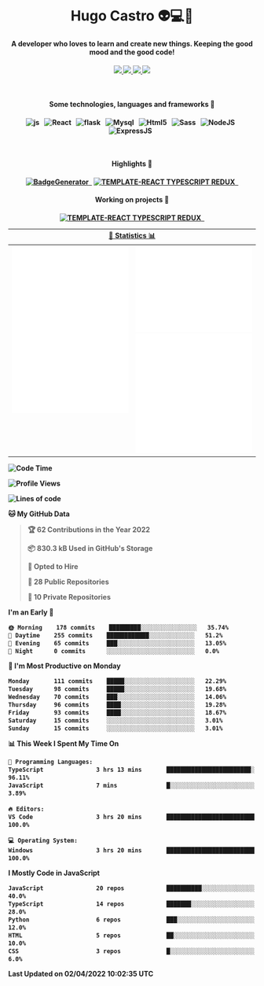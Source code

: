 <h1 align="center">Hugo Castro 👽💻🌌</h1>
<h4 align="center">A developer who loves to learn and create new things. Keeping the good mood and the good code!<h4/>
<p align="center">
		<a href="https://stackoverflow.com/users/11444549/hugo">
		<img src="https://img.shields.io/badge/-Stackoverflow-79db75?style=for-the-badge&logo=Stackoverflow&logoColor=white" />
	</a>
		<a href="https://api.whatsapp.com/send?phone=5532988940411text=Oii, vim pelo github!">
		<img src="https://img.shields.io/badge/WHATSAPP-79db75.svg?&style=for-the-badge&logo=whatsapp&logoColor=white" />
	</a>
		<a href="mailto:hugocastrohc@outlook.com">
		<img src="https://img.shields.io/badge/email-79db75.svg?&style=for-the-badge&logo=protonmail&logoColor=white" />
	<a href="https://open.spotify.com/user/22uat6ppbmvcvyia5me7tdmci">
		<img src="https://img.shields.io/badge/spotify-79db75.svg?&style=for-the-badge&logo=spotify&logoColor=white" />
	</a>
</p>

<br>

<h4 align="center"> Some technologies, languages and frameworks 🚀<h4/>
<p align="center">
	<img src="https://img.shields.io/badge/javascript-79db75.svg?&style=for-the-badge&logo=javascript&logoColor=white" alt="js" />&nbsp;&nbsp;
	<img src="https://img.shields.io/badge/-React-79db75?style=for-the-badge&logo=react&logoColor=white" alt="React" />&nbsp;&nbsp;
	<img src="https://img.shields.io/badge/flask-79db75.svg?&style=for-the-badge&logo=flask&logoColor=white" alt="flask" />&nbsp;&nbsp;
	<img src="https://img.shields.io/badge/mysql-79db75.svg?style=for-the-badge&logo=mysql&logoColor=white" alt="Mysql" />&nbsp;&nbsp;
	<img src="https://img.shields.io/badge/html5-79db75.svg?style=for-the-badge&logo=html5&logoColor=white" alt="Html5" />&nbsp;&nbsp;
	<img src="https://img.shields.io/badge/sass-79db75.svg?style=for-the-badge&logo=sass&logoColor=white" alt="Sass" />&nbsp;&nbsp;
	<img src="https://img.shields.io/badge/node.js-79db75.svg?style=for-the-badge&" alt="NodeJS" />&nbsp;&nbsp;
	<img src="https://img.shields.io/badge/express.js-79db75.svg?style=for-the-badge&" alt="ExpressJS" />&nbsp;&nbsp;
	

</p>

<br>
<h4 align="center"> Highlights 🔆<h4/>
<p align="center">
	  <a text-decoration="none" href="https://pypi.org/project/BadgeGenerator"><img src="https://img.shields.io/badge/BadgeGenerator-79db75.svg?style=for-the-badge&logo=pythonfor-the-badge&logo=django" alt="BadgeGenerator" />&nbsp;&nbsp;<a/>
	<a text-decoration="none" href="https://www.npmjs.com/package/cra-template-typescript-redux-react"><img src="https://img.shields.io/badge/template%20React%20typescript%20redux-79db75.svg?style=for-the-badge" alt="TEMPLATE-REACT TYPESCRIPT REDUX" />&nbsp;&nbsp;<a/>
</p>
<h4 align="center"> Working on projects 🔨<h4/>
	
<p align="center">
		<a text-decoration="none" href="https://www.npmjs.com/package/cra-template-typescript-redux-react"><img src="https://img.shields.io/badge/template%20React%20typescript%20redux-79db75.svg?style=for-the-badge" alt="TEMPLATE-REACT TYPESCRIPT REDUX" />&nbsp;&nbsp;<a/>
</p>

<table>
	<tr>
	    <th colspan="2" align="center">
	      <a href="" >🧩 Statistics 📊 </a>
	    </th>
	</tr>
	<tr>
	    <th valign="top" width="600"><img src="https://github.com/HugoCastroBR/HugoCastroBR/blob/master/Isometric.svg"  /></th>
	    <th width="600"><img src="https://github.com/HugoCastroBR/HugoCastroBR/blob/master/metrics.plugin.habits.svg"  />
		<img src="https://github.com/HugoCastroBR/HugoCastroBR/blob/master/metrics.plugin.activity.svg"  />
	    </th>
  	</tr>
	
<table/>

<!--START_SECTION:waka-->
![Code Time](http://img.shields.io/badge/Code%20Time-678%20hrs%208%20mins-blue)

![Profile Views](http://img.shields.io/badge/Profile%20Views-28-blue)

![Lines of code](https://img.shields.io/badge/From%20Hello%20World%20I%27ve%20Written-418%20Thousand%20lines%20of%20code-blue)

**🐱 My GitHub Data** 

> 🏆 62 Contributions in the Year 2022
 > 
> 📦 830.3 kB Used in GitHub's Storage 
 > 
> 💼 Opted to Hire
 > 
> 📜 28 Public Repositories 
 > 
> 🔑 10 Private Repositories  
 > 
**I'm an Early 🐤** 

```text
🌞 Morning    178 commits    █████████░░░░░░░░░░░░░░░░   35.74% 
🌆 Daytime    255 commits    ████████████░░░░░░░░░░░░░   51.2% 
🌃 Evening    65 commits     ███░░░░░░░░░░░░░░░░░░░░░░   13.05% 
🌙 Night      0 commits      ░░░░░░░░░░░░░░░░░░░░░░░░░   0.0%

```
📅 **I'm Most Productive on Monday** 

```text
Monday       111 commits    █████░░░░░░░░░░░░░░░░░░░░   22.29% 
Tuesday      98 commits     █████░░░░░░░░░░░░░░░░░░░░   19.68% 
Wednesday    70 commits     ███░░░░░░░░░░░░░░░░░░░░░░   14.06% 
Thursday     96 commits     ████░░░░░░░░░░░░░░░░░░░░░   19.28% 
Friday       93 commits     ████░░░░░░░░░░░░░░░░░░░░░   18.67% 
Saturday     15 commits     ░░░░░░░░░░░░░░░░░░░░░░░░░   3.01% 
Sunday       15 commits     ░░░░░░░░░░░░░░░░░░░░░░░░░   3.01%

```


📊 **This Week I Spent My Time On** 

```text
💬 Programming Languages: 
TypeScript               3 hrs 13 mins       ████████████████████████░   96.11% 
JavaScript               7 mins              █░░░░░░░░░░░░░░░░░░░░░░░░   3.89%

🔥 Editors: 
VS Code                  3 hrs 20 mins       █████████████████████████   100.0%

💻 Operating System: 
Windows                  3 hrs 20 mins       █████████████████████████   100.0%

```

**I Mostly Code in JavaScript** 

```text
JavaScript               20 repos            ██████████░░░░░░░░░░░░░░░   40.0% 
TypeScript               14 repos            ███████░░░░░░░░░░░░░░░░░░   28.0% 
Python                   6 repos             ███░░░░░░░░░░░░░░░░░░░░░░   12.0% 
HTML                     5 repos             ██░░░░░░░░░░░░░░░░░░░░░░░   10.0% 
CSS                      3 repos             █░░░░░░░░░░░░░░░░░░░░░░░░   6.0%

```



 Last Updated on 02/04/2022 10:02:35 UTC
<!--END_SECTION:waka-->


